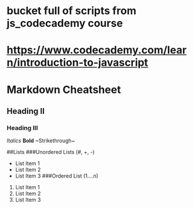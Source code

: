 # bucket full of scripts from js_codecademy course
# https://www.codecademy.com/learn/introduction-to-javascript

# Markdown Cheatsheet
## Heading II
### Heading III
*Italics*
**Bold**
~Strikethrough~

##Lists
###Unordered Lists (#, +, -)
+ List Item 1
+ List Item 2
+ List Item 3
###Ordered List (1....n)
1. List Item 1
2. List Item 2
3. List Item 3